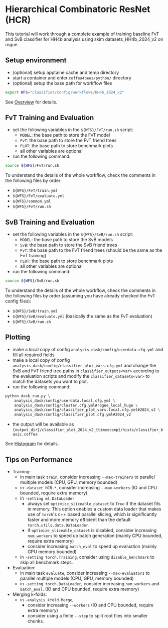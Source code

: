 # Hierarchical Combinatoric ResNet (HCR)

This tutorial will work through a complete example of training baseline FvT and SvB classifier for HH4b analysis using skim datasets_HH4b_2024_v2 on rogue.

## Setup environment

- (optional) setup apptaine cache and temp directory
- start a container and enter `coffea4bees/python/` directory
- (optional) setup the base path for workflow files

```bash
export WFS="classifier/config/workflows/HH4b_2024_v2"
```

See [Overview](index.md#setup-environment) for details.

## FvT Training and Evaluation

- set the following variables in the `${WFS}/FvT/run.sh` script:
    - `MODEL`: the base path to store the FvT model
    - `FvT`: the base path to store the FvT friend trees
    - `PLOT`: the base path to store benchmark plots
    - all other variables are optional
- run the following command:

```bash
source ${WFS}/FvT/run.sh
```

To understand the details of the whole workflow, check the comments in the following files by order:

- `${WFS}/FvT/train.yml`
- `${WFS}/FvT/evaluate.yml`
- `${WFS}/common.yml`
- `${WFS}/FvT/run.sh`

## SvB Training and Evaluation

- set the following variables in the `${WFS}/SvB/run.sh` script:
    - `MODEL`: the base path to store the SvB models
    - `SvB`: the base path to store the SvB friend trees
    - `FvT`: the base path to the FvT friend trees (should be the same as the FvT training)
    - `PLOT`: the base path to store benchmark plots
    - all other variables are optional
- run the following command:

```bash
source ${WFS}/SvB/run.sh
```

To understand the details of the whole workflow, check the comments in the following files by order (assuming you have already checked the FvT config files):

- `${WFS}/SvB/train.yml`
- `${WFS}/SvB/evaluate.yml` (basically the same as the FvT evaluation)
- `${WFS}/SvB/run.sh`

## Plotting

- make a local copy of config `analysis_dask/config/userdata.cfg.yml` and fill all required fields
- make a local copy of config `analysis_dask/config/classifier_plot_vars.cfg.yml` and change the SvB and FvT friend tree paths in `classifier_outputs<var>` according to the evaluation scripts and modify the `classifier_datasets<var>` to match the datasets you want to plot.
- run the following command:

```bash
python dask_run.py \
    analysis_dask/config/userdata.local.cfg.yml \
    analysis_dask/config/cluster.cfg.yml#rogue_local_huge \ 
    analysis_dask/config/classifier_plot_vars.local.cfg.yml#2024_v2 \
    analysis_dask/config/classifier_plot.cfg.yml#2024_v2
```

- the output will be available as `{output_dir}/classifier_plot_2024_v2_{timestamp}/hists/classifier_basic.coffea`

See [Histogram](histogram.md#classifier-plot-configurations) for details.

## Tips on Performance

- Training:
    - in main task `train`, consider increasing `--max-trainers` to parallel multiple models (CPU, GPU, memory bounded)
    - in `-dataset HCR.*`, consider increasing `--max-workers` (IO and CPU bounded, require extra memory)
    - in `-setting ml.DataLoader`
        - always set `optimize_sliceable_dataset` to `True` if the dataset fits in memory. This option enables a custom data loader that makes use of `torch`'s c++ based parallel slicing, which is significantly faster and more memory efficient than the default `torch.utils.data.DataLoader`.
        - if `optimize_sliceable_dataset` is disabled, consider increasing `num_workers` to speed up batch generation (mainly CPU bounded, require extra memory)
        - consider increasing `batch_eval` to speed up evaluation (mainly GPU memory bounded)
    - in `-setting torch.Training`, consider using `disable_benchmark` to skip all benchmark steps.
- Evaluation:
    - in main task `evaluate`, consider increasing `--max-evaluators` to parallel multiple models (CPU, GPU, memory bounded)
    - in `-setting torch.DataLoader`, consider increasing `num_workers` and `batch_eval`. (IO and CPU bounded, require extra memory)
- Merging k-folds:
    - in `-analysis kfold.Merge`,
        - consider increasing `--workers` (IO and CPU bounded, require extra memory)
        - consider using a finite `--step` to split root files into smaller chunks.
